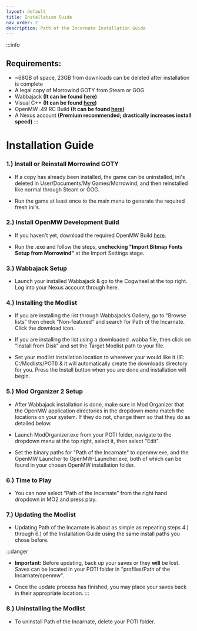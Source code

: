 ```yaml
---
layout: default
title: Installation Guide
nav_order: 2
description: Path of the Incarnate Installation Guide
---
```


:::info
## **Requirements:**
- ~68GB of space, 23GB from downloads can be deleted after installation is complete 
- A legal copy of Morrowind GOTY from Steam or GOG
- Wabbajack **(It can be found [here](https://github.com/wabbajack-tools/wabbajack/releases/latest/download/Wabbajack.exe))**
- Visual C++ **(It can be found [here](https://aka.ms/vs/17/release/vc_redist.x64.exe))**
- OpenMW .49 RC Build **(It can be found [here](https://github.com/OpenMW/openmw/releases/download/openmw-49-rc8/OpenMW-0.49.0-RC8-win64.exe))**
- A Nexus account **(Premium recommended; drastically increases install speed)**
:::

# **Installation Guide**

### 1.) Install or Reinstall Morrowind GOTY

- If a copy has already been installed, the game can be uninstalled, ini's deleted in User/Documents/My Games/Morrowind, and then reinstalled like normal through Steam or GOG.

- Run the game at least once to the main menu to generate the required fresh ini's.

### 2.) Install OpenMW Development Build 

- If you haven't yet, download the required OpenMW Build [here](https://github.com/OpenMW/openmw/releases/download/openmw-49-rc7/OpenMW-0.49.0-RC7-win64.exe).

- Run the .exe and follow the steps, **unchecking "Import Bitmap Fonts Setup from Morrowind"** at the Import Settings stage. 

### 3.) Wabbajack Setup

- Launch your installed Wabbajack & go to the Cogwheel at the top right. Log into your Nexus account through here.

### 4.) Installing the Modlist

- If you are installing the list through Wabbajack’s Gallery, go to “Browse lists” then check "Non-featured" and search for Path of the Incarnate. Click the download icon.

- If you are installing the list using a downloaded .wabba file, then click on "Install from Disk" and set the Target Modlist path to your file.

- Set your modlist installation location to wherever your would like it (IE: C:/Modlists/POTI) & it will automatically create the downloads directory for you. Press the Install button when you are done and installation will begin.

### 5.) Mod Organizer 2 Setup 

- After Wabbajack installation is done, make sure in Mod Organizer that the OpenMW application directories in the dropdown menu match the locations on your system. If they do not, change them so that they do as detailed below.

- Launch ModOrganizer.exe from your POTI folder, navigate to the dropdown menu at the top right, select it, then select "Edit".

- Set the binary paths for "Path of the Incarnate" to openmw.exe, and the OpenMW Launcher to OpenMW-Launcher.exe, both of which can be found in your chosen OpenMW installation folder. 

### 6.) Time to Play

- You can now select “Path of the Incarnate” from the right hand dropdown in MO2 and press play.

### 7.) Updating the Modlist

- Updating Path of the Incarnate is about as simple as repeating steps 4.) through 6.) of the Installation Guide using the same install paths you chose before.

:::danger
- **Important:** Before updating, back up your saves or they **will** be lost. Saves can be located in your POTI folder in "profiles/Path of the Incarnate/openmw".

- Once the update process has finished, you may place your saves back in their appropriate location.
:::

### 8.) Uninstalling the Modlist

- To uninstall Path of the Incarnate, delete your POTI folder.


